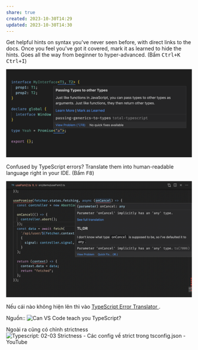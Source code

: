 ```yaml
---
share: true
created: 2023-10-30T14:29
updated: 2023-10-30T14:30
---
```


Get helpful hints on syntax you've never seen before, with direct links to the docs. Once you feel you've got it covered, mark it as learned to hide the hints. Goes all the way from beginner to hyper-advanced. (Bấm <kbd>Ctrl+K Ctrl+I</kbd>) 

![A TypeScript hint showing in a VSCode document](https://raw.githubusercontent.com/mattpocock/ts-error-translator/main/assets/hint-screenshot.png)

Confused by TypeScript errors? Translate them into human-readable language right in your IDE. (Bấm <kbd>F8</kbd>) 

![An improved error message showing in a VSCode document](https://raw.githubusercontent.com/mattpocock/ts-error-translator/main/assets/error-screenshot.png)

Nếu cái nào không hiện lên thì vào [TypeScript Error Translator ](https://ts-error-translator.vercel.app/).

Nguồn:: ![Can VS Code teach you TypeScript?](https://www.youtube.com/live/tDT214cE6Lo?feature=share) 

Ngoài ra cũng có chỉnh strictness 
![Typescript: 02-03 Strictness - Các config về strict trong tsconfig.json - YouTube](https://www.youtube.com/watch?v=5qQ7FP4Cvew)
